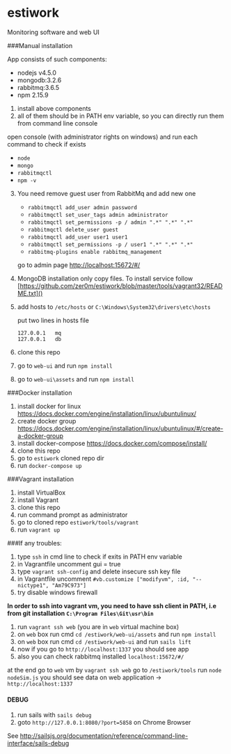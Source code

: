 # estiwork
Monitoring software and web UI


###Manual installation

App consists of such components: 
- nodejs v4.5.0
- mongodb:3.2.6
- rabbitmq:3.6.5
- npm 2.15.9

1. install above components
2. all of them should be in PATH env variable, so you can directly run them from command line console
   
  open console (with administrator rights on windows) and run each command to check if exists 
   - `node` <enter>
   - `mongo` <enter>
   - `rabbitmqctl` <enter>
   - `npm -v` <enter>
   
3. You need remove guest user from RabbitMq and add new one
   - `rabbitmqctl add_user admin password`
   - `rabbitmqctl set_user_tags admin administrator`
   - `rabbitmqctl set_permissions -p / admin ".*" ".*" ".*"`
   - `rabbitmqctl delete_user guest`
   - `rabbitmqctl add_user user1 user1`
   - `rabbitmqctl set_permissions -p / user1 ".*" ".*" ".*"`
   - `rabbitmq-plugins enable rabbitmq_management`
   
   go to admin page [http://localhost:15672/#/]()

4. MongoDB installation only copy files. To install service follow [https://github.com/zer0m/estiwork/blob/master/tools/vagrant32/README.txt]()

5. add hosts to `/etc/hosts` or `C:\Windows\System32\drivers\etc\hosts`
    
   put two lines in hosts file
    ```
    127.0.0.1   mq
    127.0.0.1   db
    ```
6. clone this repo
7. go to `web-ui` and run `npm install`
8. go to `web-ui\assets` and run `npm install`


###Docker installation

1. install docker for linux https://docs.docker.com/engine/installation/linux/ubuntulinux/
2. create docker group https://docs.docker.com/engine/installation/linux/ubuntulinux/#/create-a-docker-group
3. install docker-compose https://docs.docker.com/compose/install/
4. clone this repo
5. go to `estiwork` cloned repo dir
6. run `docker-compose up`



###Vagrant installation

1. install VirtualBox
2. install Vagrant
3. clone this repo
4. run command prompt as administrator
5. go to cloned repo `estiwork/tools/vagrant`
6. run `vagrant up`

###If any troubles:

1. type `ssh` in cmd line to check if exits in PATH env variable
2. in Vagrantfile uncomment gui = true
3. type `vagrant ssh-config` and delete insecure ssh key file
4. in Vagrantfile uncomment `#vb.customize ["modifyvm", :id, "--nictype1", "Am79C973"]`
5. try disable windows firewall



**In order to ssh into vagrant vm, you need to have ssh client in PATH, i.e from git installation `C:\Program Files\Git\usr\bin`**

1. run `vagrant ssh web` (you are in `web` virtual machine box)
2. on `web` box run cmd `cd /estiwork/web-ui/assets` and run `npm install`
3. on `web` box run cmd `cd /estiwork/web-ui` and run `sails lift`
4. now if you go to `http://localhost:1337` you should see app
5. also you can check rabbitmq installed `localhost:15672/#/`

at the end go to `web` vm by `vagrant ssh web`
go to `/estiwork/tools`
run `node nodeSim.js`
you should see data on web application -> `http://localhost:1337`

#### DEBUG

1. run sails with `sails debug`
2. goto `http://127.0.0.1:8080/?port=5858` on Chrome Browser

See http://sailsjs.org/documentation/reference/command-line-interface/sails-debug
